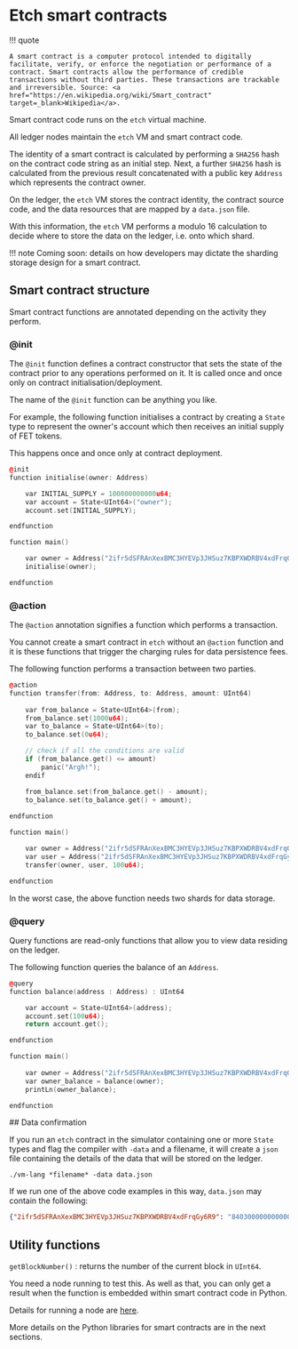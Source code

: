 <h1>Etch smart contracts</h1>

!!! quote

    A smart contract is a computer protocol intended to digitally facilitate, verify, or enforce the negotiation or performance of a contract. Smart contracts allow the performance of credible transactions without third parties. These transactions are trackable and irreversible. Source: <a href="https://en.wikipedia.org/wiki/Smart_contract" target=_blank>Wikipedia</a>.

Smart contract code runs on the `etch` virtual machine. 

All ledger nodes maintain the `etch` VM and smart contract code.

The identity  of a smart contract is calculated by performing a `SHA256` hash on the contract code string as an initial step. Next, a further `SHA256` hash is calculated from the previous result concatenated with a public key `Address` which represents the contract owner.

On the ledger, the `etch` VM stores the contract identity, the contract source code, and the data resources that are mapped by a `data.json` file.

With this information, the `etch` VM performs a modulo 16 calculation to decide where to store the data on the ledger, i.e. onto which shard.

!!! note
	Coming soon: details on how developers may dictate the sharding storage design for a smart contract.



## Smart contract structure

Smart contract functions are annotated depending on the activity they perform.

<H3>@init</H3>	

The `@init` function defines a contract constructor that sets the state of the contract prior to any operations performed on it. It is called once and once only on contract initialisation/deployment.

The name of the `@init` function can be anything you like.

For example, the following function initialises a contract by creating a `State` type to represent the owner's account which then receives an initial supply of FET tokens. 

This happens once and once only at contract deployment.


``` c++
@init
function initialise(owner: Address)

    var INITIAL_SUPPLY = 100000000000u64;
    var account = State<UInt64>("owner");
    account.set(INITIAL_SUPPLY);

endfunction

function main()

	var owner = Address("2ifr5dSFRAnXexBMC3HYEVp3JHSuz7KBPXWDRBV4xdFrqGy6R9");
	initialise(owner);

endfunction
```


<H3>@action</H3>

The `@action` annotation signifies a function which performs a transaction. 

You cannot create a smart contract in `etch` without an `@action` function and it is these functions that trigger the charging rules for data persistence fees.

The following function performs a transaction between two parties.

``` c++
@action
function transfer(from: Address, to: Address, amount: UInt64)
    
    var from_balance = State<UInt64>(from); 
    from_balance.set(1000u64);
    var to_balance = State<UInt64>(to);
    to_balance.set(0u64);

    // check if all the conditions are valid
    if (from_balance.get() <= amount)
    	panic("Argh!");
    endif

    from_balance.set(from_balance.get() - amount);
    to_balance.set(to_balance.get() + amount);
    
endfunction

function main()

	var owner = Address("2ifr5dSFRAnXexBMC3HYEVp3JHSuz7KBPXWDRBV4xdFrqGy6R9");
	var user = Address("2ifr5dSFRAnXexBMC3HYEVp3JHSuz7KBPXWDRBV4xdFrqGy6R9");
	transfer(owner, user, 100u64);

endfunction
```

In the worst case, the above function needs two shards for data storage.


<h3>@query</h3>

Query functions are read-only functions that allow you to view data residing on the ledger. 

The following function queries the balance of an `Address`.

``` c++
@query
function balance(address : Address) : UInt64

    var account = State<UInt64>(address);
    account.set(100u64);
    return account.get();

endfunction

function main()
	
	var owner = Address("2ifr5dSFRAnXexBMC3HYEVp3JHSuz7KBPXWDRBV4xdFrqGy6R9");
	var owner_balance = balance(owner);
	printLn(owner_balance);

endfunction
```

## Data confirmation

If you run an `etch` contract in the simulator containing one or more `State` types and flag the compiler with `-data` and a filename, it will create a `json` file containing the details of the data that will be stored on the ledger.

`./vm-lang *filename* -data data.json`

If we run one of the above code examples in this way, `data.json` may contain the following:

``` json
{"2ifr5dSFRAnXexBMC3HYEVp3JHSuz7KBPXWDRBV4xdFrqGy6R9": "8403000000000000"}
```

## Utility functions

`getBlockNumber()` : returns the number of the current block in `UInt64`. 

You need a node running to test this. As well as that, you can only get a result when the function is embedded within smart contract code in Python.

Details for running a node are <a href="../.././getting-started/installation-mac/" target=_blank>here</a>.

More details on the Python libraries for smart contracts are in the next sections.


<br/>
